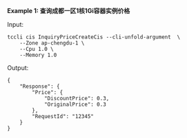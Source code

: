 **Example 1: 查询成都一区1核1Gi容器实例价格**



Input: 

```
tccli cis InquiryPriceCreateCis --cli-unfold-argument  \
    --Zone ap-chengdu-1 \
    --Cpu 1.0 \
    --Memory 1.0
```

Output: 
```
{
    "Response": {
        "Price": {
            "DiscountPrice": 0.3,
            "OriginalPrice": 0.3
        },
        "RequestId": "12345"
    }
}
```

